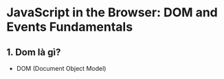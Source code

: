 # JavaScript in the Browser: DOM and Events Fundamentals

## 1. Dom là gì?

- DOM (Document Object Model)
